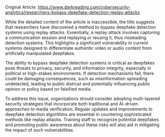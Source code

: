 Original Article: https://www.darkreading.com/cybersecurity-analytics/researchers-bypass-deepfake-detection-replay-attacks

While the detailed content of the article is inaccessible, the title suggests that researchers have discovered a method to bypass deepfake detection systems using replay attacks. Essentially, a replay attack involves capturing a communication session and replaying or reusing it, thus misleading detection systems. This highlights a significant vulnerability in current systems designed to differentiate authentic video or audio content from artificially manipulated deepfakes.

The ability to bypass deepfake detection systems is critical as deepfakes pose threats to privacy, security, and information integrity, especially in political or high-stakes environments. If detection mechanisms fail, there could be damaging consequences, such as misinformation spreading undetected, leading to public distrust and potentially influencing public opinion or policy based on falsified media.

To address this issue, organizations should consider adopting multi-layered security strategies that incorporate both traditional and AI-driven approaches to media verification. Regular updates and improvements to deepfake detection algorithms are essential in countering sophisticated methods like replay attacks. Training staff to recognize potential deepfakes and promoting public awareness about these risks will also aid in mitigating the impact of such vulnerabilities.